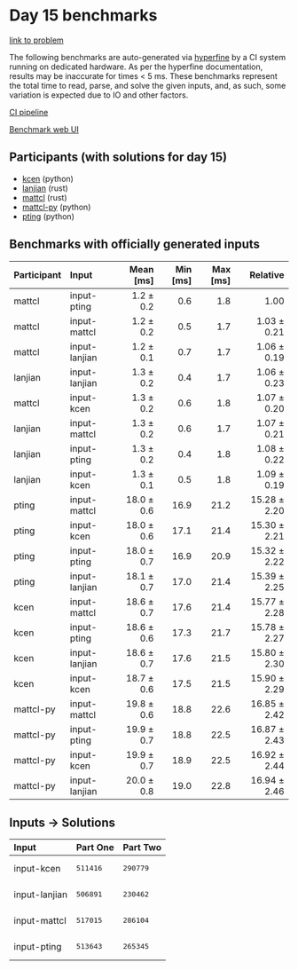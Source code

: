 # Day 15 benchmarks

[link to problem](https://adventofcode.com/2023/day/15)

The following benchmarks are auto-generated via
[hyperfine](https://github.com/sharkdp/hyperfine) by a CI system running on
dedicated hardware. As per the hyperfine documentation, results may be
inaccurate for times < 5 ms. These benchmarks represent the total time to read,
parse, and solve the given inputs, and, as such, some variation is expected due
to IO and other factors.

[CI pipeline](http://ci.papercode.net:8080/teams/main/pipelines/aoc2023)

[Benchmark web UI](https://aoc.ancalagon.black)


## Participants (with solutions for day 15)

- [kcen](https://github.com/kcen/aoc2023) (python)
- [lanjian](https://github.com/lanjian/aoc-2023) (rust)
- [mattcl](https://github.com/mattcl/aoc2023) (rust)
- [mattcl-py](https://github.com/mattcl/aoc2023-py) (python)
- [pting](https://github.com/pting/aoc2023) (python)


## Benchmarks with officially generated inputs

| Participant | Input | Mean [ms] | Min [ms] | Max [ms] | Relative |
|:---|:---|---:|---:|---:|---:|
| mattcl | input-pting | 1.2 ± 0.2 | 0.6 | 1.8 | 1.00 |
| mattcl | input-mattcl | 1.2 ± 0.2 | 0.5 | 1.7 | 1.03 ± 0.21 |
| mattcl | input-lanjian | 1.2 ± 0.1 | 0.7 | 1.7 | 1.06 ± 0.19 |
| lanjian | input-lanjian | 1.3 ± 0.2 | 0.4 | 1.7 | 1.06 ± 0.23 |
| mattcl | input-kcen | 1.3 ± 0.2 | 0.6 | 1.8 | 1.07 ± 0.20 |
| lanjian | input-mattcl | 1.3 ± 0.2 | 0.6 | 1.7 | 1.07 ± 0.21 |
| lanjian | input-pting | 1.3 ± 0.2 | 0.4 | 1.8 | 1.08 ± 0.22 |
| lanjian | input-kcen | 1.3 ± 0.1 | 0.5 | 1.8 | 1.09 ± 0.19 |
| pting | input-mattcl | 18.0 ± 0.6 | 16.9 | 21.2 | 15.28 ± 2.20 |
| pting | input-kcen | 18.0 ± 0.6 | 17.1 | 21.4 | 15.30 ± 2.21 |
| pting | input-pting | 18.0 ± 0.7 | 16.9 | 20.9 | 15.32 ± 2.22 |
| pting | input-lanjian | 18.1 ± 0.7 | 17.0 | 21.4 | 15.39 ± 2.25 |
| kcen | input-mattcl | 18.6 ± 0.7 | 17.6 | 21.4 | 15.77 ± 2.28 |
| kcen | input-pting | 18.6 ± 0.6 | 17.3 | 21.7 | 15.78 ± 2.27 |
| kcen | input-lanjian | 18.6 ± 0.7 | 17.6 | 21.5 | 15.80 ± 2.30 |
| kcen | input-kcen | 18.7 ± 0.6 | 17.5 | 21.5 | 15.90 ± 2.29 |
| mattcl-py | input-mattcl | 19.8 ± 0.6 | 18.8 | 22.6 | 16.85 ± 2.42 |
| mattcl-py | input-pting | 19.9 ± 0.7 | 18.8 | 22.5 | 16.87 ± 2.43 |
| mattcl-py | input-kcen | 19.9 ± 0.7 | 18.9 | 22.5 | 16.92 ± 2.44 |
| mattcl-py | input-lanjian | 20.0 ± 0.8 | 19.0 | 22.8 | 16.94 ± 2.46 |


## Inputs -> Solutions

| Input | Part One | Part Two |
|:---|:---|:---|
|input-kcen|<pre>511416</pre>|<pre>290779</pre>|
|input-lanjian|<pre>506891</pre>|<pre>230462</pre>|
|input-mattcl|<pre>517015</pre>|<pre>286104</pre>|
|input-pting|<pre>513643</pre>|<pre>265345</pre>|